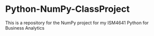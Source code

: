 # Python-NumPy-ClassProject
This is a repository for the NumPy project for my ISM4641 Python for Business Analytics 
